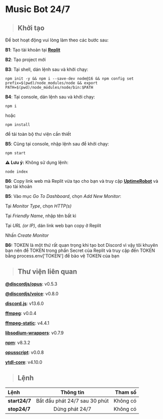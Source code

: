 # **Music Bot 24/7**

>## **Khởi tạo**
Để bot hoạt động vui lòng làm theo các bước sau:

**B1**: Tạo tài khoản tại **[Replit](replit.com)**

**B2**: Tạo project mới

**B3**: Tại shell, dán lệnh sau và khởi chạy:

```
npm init -y && npm i --save-dev node@16 && npm config set prefix=$(pwd)/node_modules/node && export PATH=$(pwd)/node_modules/node/bin:$PATH
```
**B4**: Tại console, dán lệnh sau và khởi chạy:

```
npm i
```
hoặc 
```
npm install
```
để tải toàn bộ thư viện cần thiết

**B5**: Cũng tại console, nhập lệnh sau để khởi chạy:
```
npm start
```
**⚠ Lưu ý:** Không sử dụng lệnh:
```
node index
```
**B6**: Copy link web mà Replit vừa tạo cho bạn và truy cập **[UptimeRobot](https://uptimerobot.com)** và tạo tài khoản

**B5**: Vào mục *Go To Dashboard*, chọn *Add New Monitor*:

Tại *Monitor Type*, chọn *HTTP(s)*

Tại *Friendly Name*, nhập tên bất kì

Tại *URL (or IP)*, dán link web bạn copy ở Replit

Nhấn *Create Monitor*

**B6:** TOKEN là một thứ rất quan trọng khi tạo bot Discord vì vậy tôi khuyên bạn nên để TOKEN trong phần Secret của Replit và truy cập đến TOKEN bằng process.env['TOKEN'] để bảo vệ TOKEN của bạn

>## **Thư viện liên quan**
**[@discordjs/opus](https://github.com/discordjs/opus)**: v0.5.3

**[@discordjs/voice](https://discordjs.github.io/voice/)**: v0.8.0

**[discord.js](https://discord.js.org/#/)**: v13.6.0

**[ffmpeg](https://www.npmjs.com/package/ffmpeg)**: v0.0.4

**[ffmpeg-static](https://www.npmjs.com/package/ffmpeg-static)**: v4.4.1

**[libsodium-wrappers](https://www.npmjs.com/package/libsodium-wrappers)**: v0.7.9

**[npm](https://www.npmjs.com/package/npm)**: v8.3.2

**[opusscript](https://github.com/abalabahaha/opusscript)**: v0.0.8

**[ytdl-core](https://github.com/fent/node-ytdl-core)**: v4.10.0

>## **Lệnh**
|      Lệnh       |                Thông tin                     |    Tham số    |
|:----------------|:--------------------------------------------:|--------------:|
|  **start24/7**  |        Bắt đầu phát 24/7 sau 30 phút         |   Không có    |
|  **stop24/7**   |        Dừng phát 24/7                        |   Không có    |
